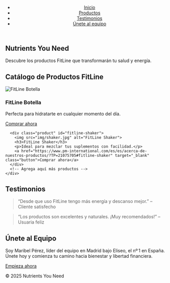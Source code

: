 <!DOCTYPE html>
<html lang="es">
<head>
  <meta charset="UTF-8" />
  <meta name="viewport" content="width=device-width, initial-scale=1" />
  <title>Nutrients You Need (N&N)</title>
  <link rel="stylesheet" href="styles.css" />
</head>
<body>
  <header>
    <nav>
      <ul>
        <li><a href="#inicio">Inicio</a></li>
        <li><a href="#productos">Productos</a></li>
        <li><a href="#testimonios">Testimonios</a></li>
        <li><a href="#equipo">Únete al equipo</a></li>
      </ul>
    </nav>
  </header>

  <section id="inicio" class="hero">
    <h1>Nutrients You Need</h1>
    <p>Descubre los productos FitLine que transformarán tu salud y energía.</p>
  </section>

  <section id="productos">
    <h2>Catálogo de Productos FitLine</h2>
    <div class="product-grid">
      <!-- Aquí se insertan todas las fichas -->
      <!-- Ejemplo 2 fichas que puedes copiar después -->
      <div class="product" id="fitline-botella">
        <img src="img/botella.jpg" alt="FitLine Botella">
        <h3>FitLine Botella</h3>
        <p>Perfecta para hidratarte en cualquier momento del día.</p>
        <a href="https://www.pm-international.com/es/es/acerca-de-nuestros-productos/?TP=21075705#fitline-botella" target="_blank" class="button">Comprar ahora</a>
      </div>

      <div class="product" id="fitline-shaker">
        <img src="img/shaker.jpg" alt="FitLine Shaker">
        <h3>FitLine Shaker</h3>
        <p>Ideal para mezclar tus suplementos con facilidad.</p>
        <a href="https://www.pm-international.com/es/es/acerca-de-nuestros-productos/?TP=21075705#fitline-shaker" target="_blank" class="button">Comprar ahora</a>
      </div>
      <!-- Agrega aquí más productos -->
    </div>
  </section>

  <section id="testimonios">
    <h2>Testimonios</h2>
    <blockquote>“Desde que uso FitLine tengo más energía y descanso mejor.” – Cliente satisfecho</blockquote>
    <blockquote>“Los productos son excelentes y naturales. ¡Muy recomendados!” – Usuaria feliz</blockquote>
  </section>

  <section id="equipo">
    <h2>Únete al Equipo</h2>
    <p>Soy Maribel Pérez, líder del equipo en Madrid bajo Eliseo, el nº 1 en España. Únete hoy y comienza tu camino hacia bienestar y libertad financiera.</p>
    <a href="https://www.pm-international.com/es/es/acerca-de-nuestros-productos/?TP=21075705" class="button">Empieza ahora</a>
  </section>

  <footer>
    <p>&copy; 2025 Nutrients You Need</p>
  </footer>

  <script src="scripts.js"></script>
</body>
</html>

